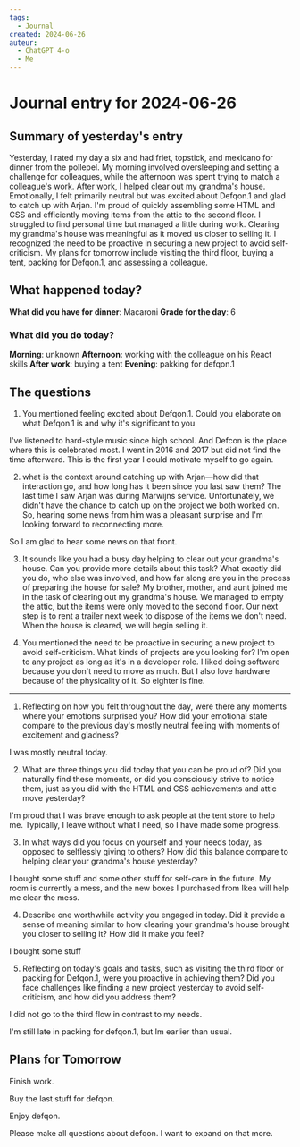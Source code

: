 ```yaml
---
tags:
  - Journal
created: 2024-06-26
auteur:
  - ChatGPT 4-o
  - Me
---
```

# Journal entry for 2024-06-26

## Summary of yesterday's entry

Yesterday, I rated my day a six and had friet, topstick, and mexicano for dinner from the pollepel. My morning involved oversleeping and setting a challenge for colleagues, while the afternoon was spent trying to match a colleague's work. After work, I helped clear out my grandma's house. Emotionally, I felt primarily neutral but was excited about Defqon.1 and glad to catch up with Arjan. I'm proud of quickly assembling some HTML and CSS and efficiently moving items from the attic to the second floor. I struggled to find personal time but managed a little during work. Clearing my grandma's house was meaningful as it moved us closer to selling it. I recognized the need to be proactive in securing a new project to avoid self-criticism. My plans for tomorrow include visiting the third floor, buying a tent, packing for Defqon.1, and assessing a colleague.

## What happened today?

**What did you have for dinner**: Macaroni
**Grade for the day**: 6

### What did you do today?

**Morning**: unknown
**Afternoon**: working with the colleague on his React skills
**After work**: buying a tent
**Evening**: pakking for defqon.1

## The questions

1. You mentioned feeling excited about Defqon.1. Could you elaborate on what Defqon.1 is and why it's significant to you

I've listened to hard-style music since high school. And Defcon is the place where this is celebrated most. I went in 2016 and 2017 but did not find the time afterward.
This is the first year I could motivate myself to go again.

2. what is the context around catching up with Arjan—how did that interaction go, and how long has it been since you last saw them?
The last time I saw Arjan was during Marwijns service. Unfortunately, we didn't have the chance to catch up on the project we both worked on. So, hearing some news from him was a pleasant surprise and I'm looking forward to reconnecting more.

So I am glad to hear some news on that front.

3. It sounds like you had a busy day helping to clear out your grandma's house. Can you provide more details about this task? What exactly did you do, who else was involved, and how far along are you in the process of preparing the house for sale?
My brother, mother, and aunt joined me in the task of clearing out my grandma's house. We managed to empty the attic, but the items were only moved to the second floor. Our next step is to rent a trailer next week to dispose of the items we don't need.
When the house is cleared, we will begin selling it.

4. You mentioned the need to be proactive in securing a new project to avoid self-criticism. What kinds of projects are you looking for?
I'm open to any project as long as it's in a developer role. I liked doing software because you don't need to move as much. But I also love hardware because of the physicality of it. So eighter is fine.

---

1. Reflecting on how you felt throughout the day, were there any moments where your emotions surprised you? How did your emotional state compare to the previous day's mostly neutral feeling with moments of excitement and gladness? 

I was mostly neutral today.

2. What are three things you did today that you can be proud of? Did you naturally find these moments, or did you consciously strive to notice them, just as you did with the HTML and CSS achievements and attic move yesterday?

I'm proud that I was brave enough to ask people at the tent store to help me. Typically, I leave without what I need, so I have made some progress.

3. In what ways did you focus on yourself and your needs today, as opposed to selflessly giving to others? How did this balance compare to helping clear your grandma's house yesterday?

I bought some stuff and some other stuff for self-care in the future. My room is currently a mess, and the new boxes I purchased from Ikea will help me clear the mess.

4. Describe one worthwhile activity you engaged in today. Did it provide a sense of meaning similar to how clearing your grandma's house brought you closer to selling it? How did it make you feel? 

I bought some stuff

5. Reflecting on today's goals and tasks, such as visiting the third floor or packing for Defqon.1, were you proactive in achieving them? Did you face challenges like finding a new project yesterday to avoid self-criticism, and how did you address them?

I did not go to the third flow in contrast to my needs.

I'm still late in packing for defqon.1, but Im earlier than usual.

## Plans for Tomorrow

Finish work.

Buy the last stuff for defqon.

Enjoy defqon.

Please make all questions about defqon. I want to expand on that more.